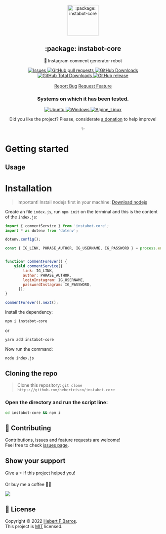 <p align="center">
 <img width="100px" src="https://raw.githubusercontent.com/hebertcisco/instabot-core/main/.github/images/favicon512x512-instabot-core.png" align="center" alt=":package: instabot-core" />
 <h2 align="center">:package: instabot-core</h2>
 <p align="center">🤖 Instagram comment generator robot</p>
</p>

  <p align="center">
    <a href="https://github.com/hebertcisco/instabot-core/issues">
      <img alt="Issues" src="https://img.shields.io/github/issues/hebertcisco/instabot-core?style=flat&color=336791" />
    </a>
    <a href="https://github.com/hebertcisco/instabot-core/pulls">
      <img alt="GitHub pull requests" src="https://img.shields.io/github/issues-pr/hebertcisco/instabot-core?style=flat&color=336791" />
    </a>
     <a href="https://github.com/hebertcisco/instabot-core">
      <img alt="GitHub Downloads" src="https://img.shields.io/npm/dw/instabot-core?style=flat&color=336791" />
    </a>
    <a href="https://github.com/hebertcisco/instabot-core">
      <img alt="GitHub Total Downloads" src="https://img.shields.io/npm/dt/instabot-core?color=336791&label=Total%20downloads" />
    </a>
  <a href="https://github.com/hebertcisco/instabot-core">
      <img alt="GitHub release" src="https://img.shields.io/github/release/hebertcisco/instabot-core.svg" />
    </a>
    <br />
    <br />
  <a href="https://github.com/hebertcisco/instabot-core/issues/new/choose">Report Bug</a>
  <a href="https://github.com/hebertcisco/instabot-core/issues/new/choose">Request Feature</a>
  </p>
  <h3 align="center">Systems on which it has been tested.</h3>
 <p align="center">
  <a href="https://ubuntu.com/download">
      <img alt="Ubuntu" src="https://img.shields.io/badge/Ubuntu-E95420?style=flat&logo=ubuntu&logoColor=white" />
    </a>
  <a href="https://www.microsoft.com/pt-br/software-download/windows10">
      <img alt="Windows" src="https://img.shields.io/badge/Windows-0078D6?style=flat&logo=windows&logoColor=white" />
    </a>
  <a href="https://alpinelinux.org/">
      <img alt="Alpine_Linux" src="https://img.shields.io/badge/Alpine_Linux-0D597F?style=flat&logo=alpine-linux&logoColor=white" />
    </a>
  </p>
<p align="center">Did you like the project? Please, considerate <a href="https://www.buymeacoffee.com/hebertcisco">a donation</a> to help improve!</p>

<p align="center"><strong></strong>✨</p>


# Getting started

## Usage

# Installation

> Important! Install nodejs first in your machine: [Download nodejs](https://nodejs.org/en/download/)

Create an file `index.js`, run `npm init` on the terminal and this is the content of the `index.js`:

```mjs
import { commentService } from 'instabot-core';
import * as dotenv from 'dotenv';

dotenv.config();

const { IG_LINK, PHRASE_AUTHOR, IG_USERNAME, IG_PASSWORD } = process.env;


function* commentForever() {
    yield commentService({
        link: IG_LINK,
        author: PHRASE_AUTHOR,
        loginInstagram: IG_USERNAME,
        passwordInstagram: IG_PASSWORD,
      });
}

commentForever().next();
```
Install the dependency:

```bash
npm i instabot-core
```
or
```bash
yarn add instabot-core
```

Now run the command:
```bash
node index.js
```

## Cloning the repo
> Clone this repository: `git clone https://github.com/hebertcisco/instabot-core`

### Open the directory and run the script line:

```bash
cd instabot-core && npm i
```

## 🤝 Contributing

Contributions, issues and feature requests are welcome!<br />Feel free to check [issues page](issues).

## Show your support

Give a ⭐️ if this project helped you!

Or buy me a coffee 🙌🏾

<a href="https://www.buymeacoffee.com/hebertcisco">
    <img src="https://img.buymeacoffee.com/button-api/?text=Buy me a coffee&emoji=&slug=hebertcisco&button_colour=FFDD00&font_colour=000000&font_family=Inter&outline_colour=000000&coffee_colour=ffffff" />
</a>

## 📝 License

Copyright © 2022 [Hebert F Barros](https://github.com/hebertcisco).<br />
This project is [MIT](LICENSE) licensed.
